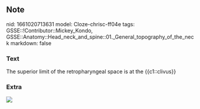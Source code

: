 ## Note
nid: 1661020713631
model: Cloze-chrisc-ff04e
tags: GSSE::!Contributor::Mickey_Kondo, GSSE::Anatomy::Head_neck_and_spine::01._General_topography_of_the_neck
markdown: false

### Text
The superior limit of the retropharyngeal space is at the {{c1::clivus}}

### Extra
<div><img src="130"></div>
